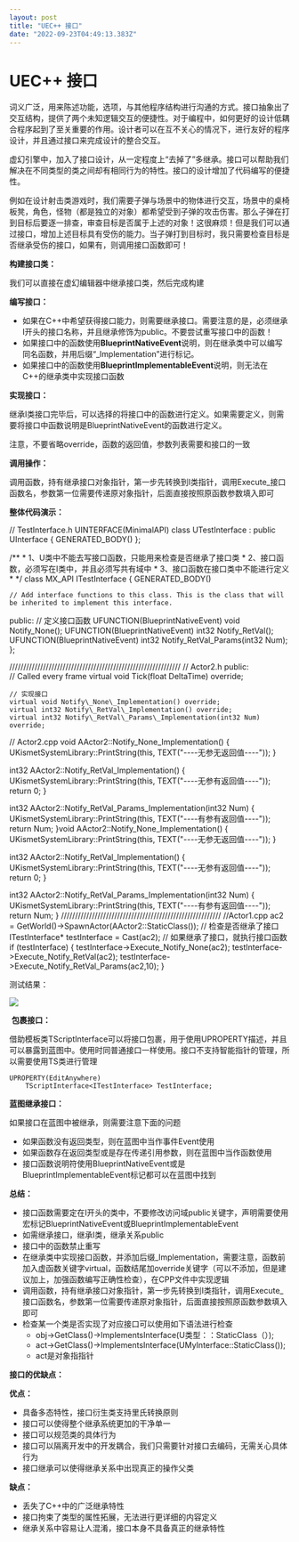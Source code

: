 ```yaml
---
layout: post
title: "UEC++ 接口"
date: "2022-09-23T04:49:13.383Z"
---
```

UEC++ 接口
========

词义广泛，用来陈述功能，选项，与其他程序结构进行沟通的方式。接口抽象出了交互结构，提供了两个未知逻辑交互的便捷性。对于编程中，如何更好的设计低耦合程序起到了至关重要的作用。设计者可以在互不关心的情况下，进行友好的程序设计，并且通过接口来完成设计的整合交互。

虚幻引擎中，加入了接口设计，从一定程度上“去掉了”多继承。接口可以帮助我们解决在不同类型的类之间却有相同行为的特性。接口的设计增加了代码编写的便捷性。

例如在设计射击类游戏时，我们需要子弹与场景中的物体进行交互，场景中的桌椅板凳，角色，怪物（都是独立的对象）都希望受到子弹的攻击伤害。那么子弹在打到目标后要逐一排查，审查目标是否属于上述的对象！这很麻烦！但是我们可以通过接口，增加上述目标具有受伤的能力。当子弹打到目标时，我只需要检查目标是否继承受伤的接口，如果有，则调用接口函数即可！

**构建接口类：**

我们可以直接在虚幻编辑器中继承接口类，然后完成构建

**编写接口：**

*   如果在C++中希望获得接口能力，则需要继承接口。需要注意的是，必须继承I开头的接口名称，并且继承修饰为public。不要尝试重写接口中的函数！
*   如果接口中的函数使用**BlueprintNativeEvent**说明，则在继承类中可以编写同名函数，并用后缀“\_Implementation”进行标记。
*   如果接口中的函数使用**BlueprintImplementableEvent**说明，则无法在C++的继承类中实现接口函数

**实现接口：**

继承I类接口完毕后，可以选择的将接口中的函数进行定义。如果需要定义，则需要将接口中函数说明是BlueprintNativeEvent的函数进行定义。

注意，不要省略override，函数的返回值，参数列表需要和接口的一致

**调用操作：**

调用函数，持有继承接口对象指针，第一步先转换到I类指针，调用Execute\_接口函数名，参数第一位需要传递原对象指针，后面直接按照原函数参数填入即可

**整体代码演示：**

//  TestInterface.h
UINTERFACE(MinimalAPI)
class UTestInterface : public UInterface
{
    GENERATED\_BODY()
};

/\*\*
 \* 1、U类中不能去写接口函数，只能用来检查是否继承了接口类
 \* 2、接口函数，必须写在I类中，并且必须写共有域中
 \* 3、接口函数在接口类中不能进行定义
 \* 
 \*/
class MX\_API ITestInterface
{
    GENERATED\_BODY()

    // Add interface functions to this class. This is the class that will be inherited to implement this interface.
public:
    // 定义接口函数
    UFUNCTION(BlueprintNativeEvent)
    void Notify\_None();
    UFUNCTION(BlueprintNativeEvent)
    int32 Notify\_RetVal();
    UFUNCTION(BlueprintNativeEvent)
    int32 Notify\_RetVal\_Params(int32 Num);
};

/////////////////////////////////////////////////////////////
// Actor2.h
public:    
    // Called every frame
    virtual void Tick(float DeltaTime) override;

    // 实现接口
    virtual void Notify\_None\_Implementation() override;
    virtual int32 Notify\_RetVal\_Implementation() override;
    virtual int32 Notify\_RetVal\_Params\_Implementation(int32 Num) override;

// Actor2.cpp
void AActor2::Notify\_None\_Implementation()
{
    UKismetSystemLibrary::PrintString(this, TEXT("\----无参无返回值----"));
}

int32 AActor2::Notify\_RetVal\_Implementation()
{
    UKismetSystemLibrary::PrintString(this, TEXT("\----无参有返回值----"));
    return 0;
}

int32 AActor2::Notify\_RetVal\_Params\_Implementation(int32 Num)
{
    UKismetSystemLibrary::PrintString(this, TEXT("\----有参有返回值----"));
    return Num;
}void AActor2::Notify\_None\_Implementation()
{
    UKismetSystemLibrary::PrintString(this, TEXT("\----无参无返回值----"));
}

int32 AActor2::Notify\_RetVal\_Implementation()
{
    UKismetSystemLibrary::PrintString(this, TEXT("\----无参有返回值----"));
    return 0;
}

int32 AActor2::Notify\_RetVal\_Params\_Implementation(int32 Num)
{
    UKismetSystemLibrary::PrintString(this, TEXT("\----有参有返回值----"));
    return Num;
}
/////////////////////////////////////////////////////////
//Actor1.cpp
    ac2 = GetWorld()->SpawnActor<AActor2>(AActor2::StaticClass());
    // 检查是否继承了接口
    ITestInterface\* testInterface = Cast<ITestInterface>(ac2);
    // 如果继承了接口，就执行接口函数
    if (testInterface) {
        testInterface\->Execute\_Notify\_None(ac2);
        testInterface\->Execute\_Notify\_RetVal(ac2);
        testInterface\->Execute\_Notify\_RetVal\_Params(ac2,10);
    }

测试结果：

![](https://img2022.cnblogs.com/blog/2238312/202209/2238312-20220923094816319-2038605315.png)

 **包裹接口：**

借助模板类TScriptInterface可以将接口包裹，用于使用UPROPERTY描述，并且可以暴露到蓝图中。使用时同普通接口一样使用。接口不支持智能指针的管理，所以需要使用TS类进行管理

    UPROPERTY(EditAnywhere)
        TScriptInterface<ITestInterface> TestInterface;

**蓝图继承接口：**

如果接口在蓝图中被继承，则需要注意下面的问题

*   如果函数没有返回类型，则在蓝图中当作事件Event使用
*   如果函数存在返回类型或是存在传递引用参数，则在蓝图中当作函数使用
*   接口函数说明符使用BlueprintNativeEvent或是BlueprintImplementableEvent标记都可以在蓝图中找到

**总结：**

*   接口函数需要定在I开头的类中，不要修改访问域public关键字，声明需要使用宏标记BlueprintNativeEvent或BlueprintImplementableEvent
*   如需继承接口，继承I类，继承关系public
*   接口中的函数禁止重写
*   在继承类中实现接口函数，并添加后缀\_Implementation，需要注意，函数前加入虚函数关键字virtual，函数结尾加override关键字（可以不添加，但是建议加上，加强函数编写正确性检查），在CPP文件中实现逻辑
*   调用函数，持有继承接口对象指针，第一步先转换到I类指针，调用Execute\_接口函数名，参数第一位需要传递原对象指针，后面直接按照原函数参数填入即可
*   检查某一个类是否实现了对应接口可以使用如下语法进行检查
    *   obj->GetClass()->ImplementsInterface(U类型：：StaticClass（）);
    *   act->GetClass()->ImplementsInterface(UMyInterface::StaticClass());
    *   act是对象指指针

**接口的优缺点：**

**优点：**

*   具备多态特性，接口衍生类支持里氏转换原则
*   接口可以使得整个继承系统更加的干净单一
*   接口可以规范类的具体行为
*   接口可以隔离开发中的开发耦合，我们只需要针对接口去编码，无需关心具体行为
*   接口继承可以使得继承关系中出现真正的操作父类

**缺点：**

*   丢失了C++中的广泛继承特性
*   接口拘束了类型的属性拓展，无法进行更详细的内容定义
*   继承关系中容易让人混淆，接口本身不具备真正的继承特性
